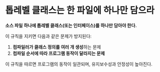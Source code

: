 # 톱레벨 클래스는 한 파일에 하나만 담으라

**소스 파일 하나에 톱레벨 클래스(또는 인터페이스)를 하나만 담아야 한다.**

이 규칙을 지키면 다음과 같은 문제가 방지된다:

1. **컴파일러가 클래스 정의를 여러 개 생성**하는 문제
2. **컴파일 순서에 따라 프로그램 동작이 달라지는 문제**

이 규칙을 따르면 프로그램의 동작이 일관되며, 유지보수성과 안정성이 높아진다.